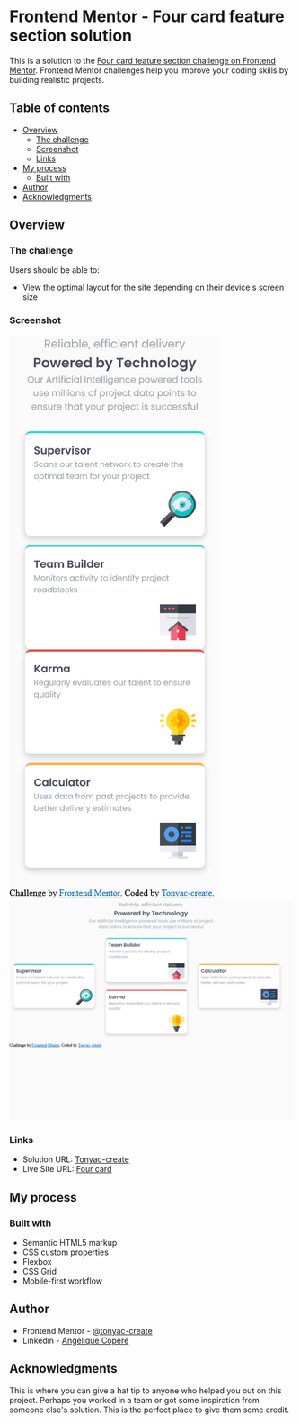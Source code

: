 # Frontend Mentor - Four card feature section solution

This is a solution to the [Four card feature section challenge on Frontend Mentor](https://www.frontendmentor.io/challenges/four-card-feature-section-weK1eFYK). Frontend Mentor challenges help you improve your coding skills by building realistic projects. 

## Table of contents

- [Overview](#overview)
  - [The challenge](#the-challenge)
  - [Screenshot](#screenshot)
  - [Links](#links)
- [My process](#my-process)
  - [Built with](#built-with)
- [Author](#author)
- [Acknowledgments](#acknowledgments)

## Overview

### The challenge

Users should be able to:

- View the optimal layout for the site depending on their device's screen size

### Screenshot

![](./images/Screenshot%20Mobile%20Frontend%20Mentor%20Four%20card%20feature%20section.png)  
![](./images/Screenshot%20Desktop%20Frontend%20Mentor%20Four%20card%20feature%20section.png)



### Links

- Solution URL: [Tonyac-create](https://github.com/Tonyac-create/four-card-feature-section-master)
- Live Site URL: [Four card](https://tonyac-create.github.io/four-card-feature-section-master/)

## My process

### Built with

- Semantic HTML5 markup
- CSS custom properties
- Flexbox
- CSS Grid
- Mobile-first workflow

## Author

- Frontend Mentor - [@tonyac-create](https://www.frontendmentor.io/profile/Tonyac-create)
- Linkedin - [Angélique Copéré](https://www.twitter.com/yourusername)


## Acknowledgments

This is where you can give a hat tip to anyone who helped you out on this project. Perhaps you worked in a team or got some inspiration from someone else's solution. This is the perfect place to give them some credit.
